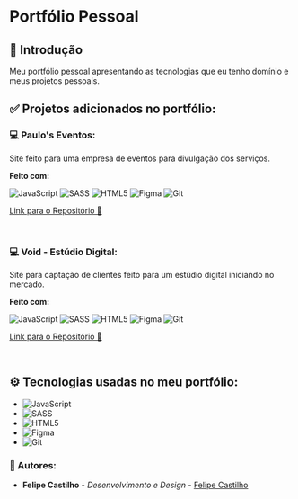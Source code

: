 # Portfólio Pessoal

## 📌 Introdução
Meu portfólio pessoal apresentando as tecnologias que eu tenho domínio e meus projetos pessoais.

## ✅ Projetos adicionados no portfólio:

### 💻 Paulo's Eventos: 

Site feito para uma empresa de eventos para divulgação dos serviços.

**Feito com:**

![JavaScript](https://img.shields.io/badge/javascript-%23323330.svg?style=for-the-badge&logo=javascript&logoColor=%23F7DF1E)
![SASS](https://img.shields.io/badge/SASS-hotpink.svg?style=for-the-badge&logo=SASS&logoColor=white)
![HTML5](https://img.shields.io/badge/html5-%23E34F26.svg?style=for-the-badge&logo=html5&logoColor=white)
![Figma](https://img.shields.io/badge/figma-%23F24E1E.svg?style=for-the-badge&logo=figma&logoColor=white)
![Git](https://img.shields.io/badge/git-%23F05033.svg?style=for-the-badge&logo=git&logoColor=white)

[Link para o Repositório 🔗](https://github.com/FelCastilho/paulos-eventos)

<br/>

### 💻 Void - Estúdio Digital:

Site para captação de clientes feito para um estúdio digital iniciando no mercado.

**Feito com:**

![JavaScript](https://img.shields.io/badge/javascript-%23323330.svg?style=for-the-badge&logo=javascript&logoColor=%23F7DF1E)
![SASS](https://img.shields.io/badge/SASS-hotpink.svg?style=for-the-badge&logo=SASS&logoColor=white)
![HTML5](https://img.shields.io/badge/html5-%23E34F26.svg?style=for-the-badge&logo=html5&logoColor=white)
![Figma](https://img.shields.io/badge/figma-%23F24E1E.svg?style=for-the-badge&logo=figma&logoColor=white)
![Git](https://img.shields.io/badge/git-%23F05033.svg?style=for-the-badge&logo=git&logoColor=white)

[Link para o Repositório 🔗](https://github.com/FelCastilho/estudio_void)

<br/>


## ⚙️ Tecnologias usadas no meu portfólio:

* ![JavaScript](https://img.shields.io/badge/javascript-%23323330.svg?style=for-the-badge&logo=javascript&logoColor=%23F7DF1E)
* ![SASS](https://img.shields.io/badge/SASS-hotpink.svg?style=for-the-badge&logo=SASS&logoColor=white)
* ![HTML5](https://img.shields.io/badge/html5-%23E34F26.svg?style=for-the-badge&logo=html5&logoColor=white)
* ![Figma](https://img.shields.io/badge/figma-%23F24E1E.svg?style=for-the-badge&logo=figma&logoColor=white)
* ![Git](https://img.shields.io/badge/git-%23F05033.svg?style=for-the-badge&logo=git&logoColor=white)

### 👤  Autores:

* **Felipe Castilho** - *Desenvolvimento e Design* - [Felipe Castilho](https://github.com/FelCastilho)

